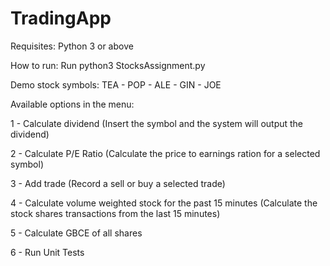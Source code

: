 # TradingApp

Requisites:
Python 3 or above

How to run:
Run python3 StocksAssignment.py

Demo stock symbols:
TEA - POP - ALE - GIN - JOE

Available options in the menu:

1 - Calculate dividend (Insert the symbol and the system will output the dividend)

2 - Calculate P/E Ratio (Calculate the price to earnings ration for a selected symbol)

3 - Add trade (Record a sell or buy a selected trade)

4 - Calculate volume weighted stock for the past 15 minutes (Calculate the stock shares transactions from the last 15 minutes)

5 - Calculate GBCE of all shares

6 - Run Unit Tests
